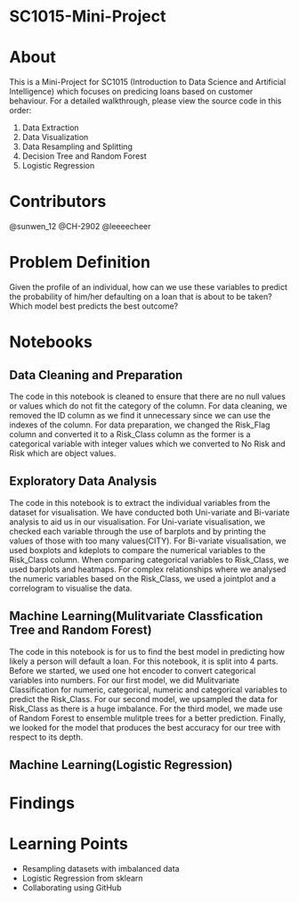 # SC1015-Mini-Project

# About
This is a Mini-Project for SC1015 (Introduction to Data Science and Artificial Intelligence) which focuses on predicing loans based on customer behaviour. For a detailed walkthrough, please view the source code in this order:

1. Data Extraction
2. Data Visualization
3. Data Resampling and Splitting
4. Decision Tree and Random Forest
5. Logistic Regression

# Contributors
@sunwen_12
@CH-2902
@leeeecheer 

# Problem Definition
Given the profile of an individual, how can we use these variables to predict the probability of him/her defaulting on a loan that is about to be taken?
Which model best predicts the best outcome?

# Notebooks
## Data Cleaning and Preparation
The code in this notebook is cleaned to ensure that there are no null values or values which do not fit the category of the column. For data cleaning, we removed the ID column as we find it unnecessary since we can use the indexes of the column. For data preparation, we changed the Risk_Flag column and converted it to a Risk_Class column as the former is a categorical variable with integer values which we converted to No Risk and Risk which are object values.

## Exploratory Data Analysis
The code in this notebook is to extract the individual variables from the dataset for visualisation. We have conducted both Uni-variate and Bi-variate analysis to aid us in our visualisation. For Uni-variate visualisation, we checked each variable through the use of barplots and by printing the values of those with too many values(CITY). For Bi-variate visualisation, we used boxplots and kdeplots to compare the numerical variables to the Risk_Class column. When comparing categorical variables to Risk_Class, we used barplots and heatmaps. For complex relationships where we analysed the numeric variables based on the Risk_Class, we used a jointplot and a correlogram to visualise the data.

## Machine Learning(Mulitvariate Classfication Tree and Random Forest)
The code in this notebook is for us to find the best model in predicting how likely a person will default a loan. For this notebook, it is split into 4 parts. Before we started, we used one hot encoder to convert categorical variables into numbers. For our first model, we did Mulitvariate Classification for numeric, categorical, numeric and categorical variables to predict the Risk_Class. For our second model, we upsampled the data for Risk_Class as there is a huge imbalance. For the third model, we made use of Random Forest to ensemble mulitple trees for a better prediction. Finally, we looked for the model that produces the best accuracy for our tree with respect to its depth.

## Machine Learning(Logistic Regression)

# Findings

# Learning Points
* Resampling datasets with imbalanced data
* Logistic Regression from sklearn
* Collaborating using GitHub

